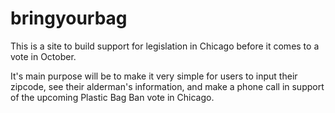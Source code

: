 bringyourbag
============

This is a site to build support for legislation in Chicago before it comes to a vote in October.

It's main purpose will be to make it very simple for users to input their zipcode, see their alderman's information, and make a phone call in support of the upcoming Plastic Bag Ban vote in Chicago.